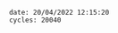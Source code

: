 

                date: 20/04/2022 12:15:20
                cycles: 20040

                         